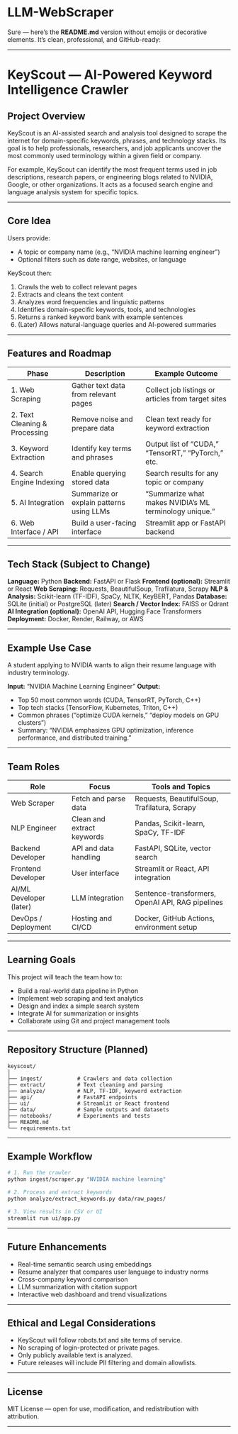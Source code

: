 # LLM-WebScraper


Sure — here’s the **README.md** version without emojis or decorative elements. It’s clean, professional, and GitHub-ready:

---

# KeyScout — AI-Powered Keyword Intelligence Crawler

## Project Overview

KeyScout is an AI-assisted search and analysis tool designed to scrape the internet for domain-specific keywords, phrases, and technology stacks.
Its goal is to help professionals, researchers, and job applicants uncover the most commonly used terminology within a given field or company.

For example, KeyScout can identify the most frequent terms used in job descriptions, research papers, or engineering blogs related to NVIDIA, Google, or other organizations.
It acts as a focused search engine and language analysis system for specific topics.

---

## Core Idea

Users provide:

* A topic or company name (e.g., “NVIDIA machine learning engineer”)
* Optional filters such as date range, websites, or language

KeyScout then:

1. Crawls the web to collect relevant pages
2. Extracts and cleans the text content
3. Analyzes word frequencies and linguistic patterns
4. Identifies domain-specific keywords, tools, and technologies
5. Returns a ranked keyword bank with example sentences
6. (Later) Allows natural-language queries and AI-powered summaries

---

## Features and Roadmap

| Phase                         | Description                              | Example Outcome                                        |
| ----------------------------- | ---------------------------------------- | ------------------------------------------------------ |
| 1. Web Scraping               | Gather text data from relevant pages     | Collect job listings or articles from target sites     |
| 2. Text Cleaning & Processing | Remove noise and prepare data            | Clean text ready for keyword extraction                |
| 3. Keyword Extraction         | Identify key terms and phrases           | Output list of “CUDA,” “TensorRT,” “PyTorch,” etc.     |
| 4. Search Engine Indexing     | Enable querying stored data              | Search results for any topic or company                |
| 5. AI Integration             | Summarize or explain patterns using LLMs | “Summarize what makes NVIDIA’s ML terminology unique.” |
| 6. Web Interface / API        | Build a user-facing interface            | Streamlit app or FastAPI backend                       |

---

## Tech Stack (Subject to Change)

**Language:** Python
**Backend:** FastAPI or Flask
**Frontend (optional):** Streamlit or React
**Web Scraping:** Requests, BeautifulSoup, Trafilatura, Scrapy
**NLP & Analysis:** Scikit-learn (TF-IDF), SpaCy, NLTK, KeyBERT, Pandas
**Database:** SQLite (initial) or PostgreSQL (later)
**Search / Vector Index:** FAISS or Qdrant
**AI Integration (optional):** OpenAI API, Hugging Face Transformers
**Deployment:** Docker, Render, Railway, or AWS

---

## Example Use Case

A student applying to NVIDIA wants to align their resume language with industry terminology.

**Input:** “NVIDIA Machine Learning Engineer”
**Output:**

* Top 50 most common words (CUDA, TensorRT, PyTorch, C++)
* Top tech stacks (TensorFlow, Kubernetes, Triton, C++)
* Common phrases (“optimize CUDA kernels,” “deploy models on GPU clusters”)
* Summary: “NVIDIA emphasizes GPU optimization, inference performance, and distributed training.”

---

## Team Roles

| Role                    | Focus                      | Tools and Topics                                 |
| ----------------------- | -------------------------- | ------------------------------------------------ |
| Web Scraper             | Fetch and parse data       | Requests, BeautifulSoup, Trafilatura, Scrapy     |
| NLP Engineer            | Clean and extract keywords | Pandas, Scikit-learn, SpaCy, TF-IDF              |
| Backend Developer       | API and data handling      | FastAPI, SQLite, vector search                   |
| Frontend Developer      | User interface             | Streamlit or React, API integration              |
| AI/ML Developer (later) | LLM integration            | Sentence-transformers, OpenAI API, RAG pipelines |
| DevOps / Deployment     | Hosting and CI/CD          | Docker, GitHub Actions, environment setup        |

---

## Learning Goals

This project will teach the team how to:

* Build a real-world data pipeline in Python
* Implement web scraping and text analytics
* Design and index a simple search system
* Integrate AI for summarization or insights
* Collaborate using Git and project management tools

---

## Repository Structure (Planned)

```
keyscout/
│
├── ingest/           # Crawlers and data collection
├── extract/          # Text cleaning and parsing
├── analyze/          # NLP, TF-IDF, keyword extraction
├── api/              # FastAPI endpoints
├── ui/               # Streamlit or React frontend
├── data/             # Sample outputs and datasets
├── notebooks/        # Experiments and tests
├── README.md
└── requirements.txt
```

---

## Example Workflow

```bash
# 1. Run the crawler
python ingest/scraper.py "NVIDIA machine learning"

# 2. Process and extract keywords
python analyze/extract_keywords.py data/raw_pages/

# 3. View results in CSV or UI
streamlit run ui/app.py
```

---

## Future Enhancements

* Real-time semantic search using embeddings
* Resume analyzer that compares user language to industry norms
* Cross-company keyword comparison
* LLM summarization with citation support
* Interactive web dashboard and trend visualizations

---

## Ethical and Legal Considerations

* KeyScout will follow robots.txt and site terms of service.
* No scraping of login-protected or private pages.
* Only publicly available text is analyzed.
* Future releases will include PII filtering and domain allowlists.

---

## License

MIT License — open for use, modification, and redistribution with attribution.

---
